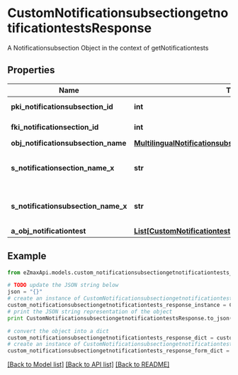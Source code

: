# CustomNotificationsubsectiongetnotificationtestsResponse

A Notificationsubsection Object in the context of getNotificationtests

## Properties

Name | Type | Description | Notes
------------ | ------------- | ------------- | -------------
**pki_notificationsubsection_id** | **int** | The unique ID of the Notificationsubsection | 
**fki_notificationsection_id** | **int** | The unique ID of the Notificationsection | 
**obj_notificationsubsection_name** | [**MultilingualNotificationsubsectionName**](MultilingualNotificationsubsectionName.md) |  | [optional] 
**s_notificationsection_name_x** | **str** | The name of the Notificationsection in the language of the requester | [optional] 
**s_notificationsubsection_name_x** | **str** | The name of the Notificationsubsection in the language of the requester | 
**a_obj_notificationtest** | [**List[CustomNotificationtestgetnotificationtestsResponse]**](CustomNotificationtestgetnotificationtestsResponse.md) |  | 

## Example

```python
from eZmaxApi.models.custom_notificationsubsectiongetnotificationtests_response import CustomNotificationsubsectiongetnotificationtestsResponse

# TODO update the JSON string below
json = "{}"
# create an instance of CustomNotificationsubsectiongetnotificationtestsResponse from a JSON string
custom_notificationsubsectiongetnotificationtests_response_instance = CustomNotificationsubsectiongetnotificationtestsResponse.from_json(json)
# print the JSON string representation of the object
print CustomNotificationsubsectiongetnotificationtestsResponse.to_json()

# convert the object into a dict
custom_notificationsubsectiongetnotificationtests_response_dict = custom_notificationsubsectiongetnotificationtests_response_instance.to_dict()
# create an instance of CustomNotificationsubsectiongetnotificationtestsResponse from a dict
custom_notificationsubsectiongetnotificationtests_response_form_dict = custom_notificationsubsectiongetnotificationtests_response.from_dict(custom_notificationsubsectiongetnotificationtests_response_dict)
```
[[Back to Model list]](../README.md#documentation-for-models) [[Back to API list]](../README.md#documentation-for-api-endpoints) [[Back to README]](../README.md)


